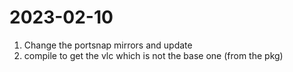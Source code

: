 # 2023-02-10


1. Change the portsnap mirrors and update
2. compile to get the vlc which is not the base one (from the pkg)
